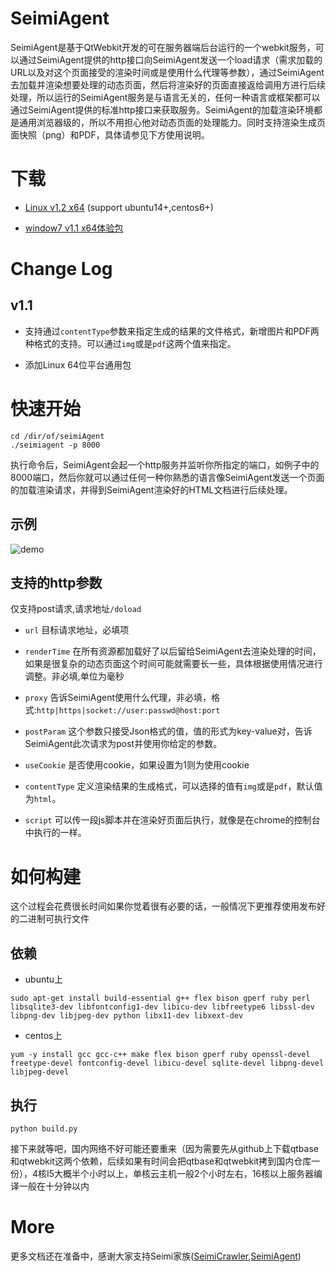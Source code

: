 # SeimiAgent #
SeimiAgent是基于QtWebkit开发的可在服务器端后台运行的一个webkit服务，可以通过SeimiAgent提供的http接口向SeimiAgent发送一个load请求（需求加载的URL以及对这个页面接受的渲染时间或是使用什么代理等参数），通过SeimiAgent去加载并渲染想要处理的动态页面，然后将渲染好的页面直接返给调用方进行后续处理，所以运行的SeimiAgent服务是与语言无关的，任何一种语言或框架都可以通过SeimiAgent提供的标准http接口来获取服务。SeimiAgent的加载渲染环境都是通用浏览器级的，所以不用担心他对动态页面的处理能力。同时支持渲染生成页面快照（png）和PDF，具体请参见下方使用说明。

# 下载 #

- [Linux v1.2 x64](http://seimidl.wanghaomiao.cn/seimiagent_linux_v1.2_x86_64.tar.gz)
(support ubuntu14+,centos6+)

- [window7 v1.1 x64体验包](http://seimidl.wanghaomiao.cn/seimiagent_windows7_v1.1_x86_64.zip)

# Change Log #
## v1.1 ##
- 支持通过`contentType`参数来指定生成的结果的文件格式，新增图片和PDF两种格式的支持。可以通过`img`或是`pdf`这两个值来指定。

- 添加Linux 64位平台通用包

# 快速开始 #
```
cd /dir/of/seimiAgent
./seimiagent -p 8000
```
执行命令后，SeimiAgent会起一个http服务并监听你所指定的端口，如例子中的8000端口，然后你就可以通过任何一种你熟悉的语言像SeimiAgent发送一个页面的加载渲染请求，并得到SeimiAgent渲染好的HTML文档进行后续处理。

## 示例 ##
![demo](http://77g8ty.com1.z0.glb.clouddn.com/seimiagentdemo.gif)

## 支持的http参数 ##
仅支持post请求,请求地址`/doload`
- `url`
目标请求地址，必填项

- `renderTime`
在所有资源都加载好了以后留给SeimiAgent去渲染处理的时间，如果是很复杂的动态页面这个时间可能就需要长一些，具体根据使用情况进行调整。非必填,单位为毫秒

- `proxy`
告诉SeimiAgent使用什么代理，非必填，格式:`http|https|socket://user:passwd@host:port`

- `postParam`
这个参数只接受Json格式的值，值的形式为key-value对，告诉SeimiAgent此次请求为post并使用你给定的参数。

- `useCookie`
是否使用cookie，如果设置为1则为使用cookie

- `contentType`
定义渲染结果的生成格式，可以选择的值有`img`或是`pdf`，默认值为`html`。


- `script`
可以传一段js脚本并在渲染好页面后执行，就像是在chrome的控制台中执行的一样。


# 如何构建 #
这个过程会花费很长时间如果你觉着很有必要的话，一般情况下更推荐使用发布好的二进制可执行文件

## 依赖 ##
- ubuntu上
```
sudo apt-get install build-essential g++ flex bison gperf ruby perl libsqlite3-dev libfontconfig1-dev libicu-dev libfreetype6 libssl-dev libpng-dev libjpeg-dev python libx11-dev libxext-dev
```

- centos上
```
yum -y install gcc gcc-c++ make flex bison gperf ruby openssl-devel freetype-devel fontconfig-devel libicu-devel sqlite-devel libpng-devel libjpeg-devel
```
## 执行 ##
```
python build.py
```
接下来就等吧，国内网络不好可能还要重来（因为需要先从github上下载qtbase和qtwebkit这两个依赖，后续如果有时间会把qtbase和qtwebkit拷到国内仓库一份），4核I5大概半个小时以上，单核云主机一般2个小时左右，16核以上服务器编译一般在十分钟以内

# More #
更多文档还在准备中，感谢大家支持Seimi家族([SeimiCrawler](https://github.com/zhegexiaohuozi/SeimiCrawler),[SeimiAgent](https://github.com/zhegexiaohuozi/SeimiAgent))
